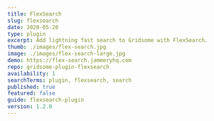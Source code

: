 ```yaml
---
title: FlexSearch
slug: flexsearch
date: 2020-05-20
type: plugin
excerpt: Add lightning fast search to Gridsome with FlexSearch.
thumb: ./images/flex-search.jpg
image: ./images/flex-search-large.jpg
demo: https://flex-search.jammeryhq.com
repo: gridsome-plugin-flexsearch
availability: 1
searchTerms: plugin, flexsearch, search
published: true
featured: false
guide: flexsearch-plugin
version: 1.2.0
---
```

